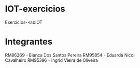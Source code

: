 # IOT-exercicios
Exercicios--labIOT
# Integrantes
RM96269 - Bianca Dos Santos Pereira
RM95854 - Eduarda Nicoli Cavalheiro
RM95396 - Ingrid Vieira de Oliveira
